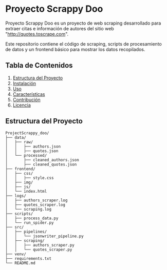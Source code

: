 # Proyecto Scrappy Doo

Proyecto Scrappy Doo es un proyecto de web scraping desarrollado para extraer citas e información de autores del sitio web "http://quotes.toscrape.com". 

Este repositorio contiene el código de scraping, scripts de procesamiento de datos y un frontend básico para mostrar los datos recopilados.

## Tabla de Contenidos

1. [Estructura del Proyecto](#estructura-del-proyecto)
2. [Instalación](#instalación)
3. [Uso](#uso)
4. [Características](#características)
5. [Contribución](#contribución)
6. [Licencia](#licencia)

## Estructura del Proyecto

```plaintext
ProjectScrappy_doo/
├── data/
│   ├── raw/
│   │   ├── authors.json
│   │   ├── quotes.json
│   └── processed/
│       ├── cleaned_authors.json
│       ├── cleaned_quotes.json
├── frontend/
│   ├── css/
│   │   ├── style.css
│   ├── img/
│   ├── js/
│   └── index.html
├── logs/
│   ├── authors_scraper.log
│   ├── quotes_scraper.log
│   └── scraping.log
├── scripts/
│   ├── process_data.py
│   └── run_spider.py
├── src/
│   ├── pipelines/
│   │   └── jsonwriter_pipeline.py
│   ├── scraping/
│   │   ├── authors_scraper.py
│   │   └── quotes_scraper.py
├── venv/
├── requirements.txt
└── README.md
